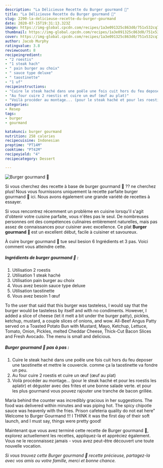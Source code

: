 ```yaml
---
description: "La Délicieuse Recette du Burger gourmand 🍔"
title: "La Délicieuse Recette du Burger gourmand 🍔"
slug: 2290-la-delicieuse-recette-du-burger-gourmand
date: 2020-07-15T19:31:13.323Z
image: https://img-global.cpcdn.com/recipes/1a3e091325c863d0/751x532cq70/burger-gourmand-🍔-photo-principale-de-la-recette.jpg
thumbnail: https://img-global.cpcdn.com/recipes/1a3e091325c863d0/751x532cq70/burger-gourmand-🍔-photo-principale-de-la-recette.jpg
cover: https://img-global.cpcdn.com/recipes/1a3e091325c863d0/751x532cq70/burger-gourmand-🍔-photo-principale-de-la-recette.jpg
author: Jacob Murphy
ratingvalue: 3.8
reviewcount: 8
recipeingredient:
- "2 roestis"
- "1 steak hach"
- " pain burger au choix"
- " sauce type deluxe"
- " taostinette"
- "1 uf"
recipeinstructions:
- "Cuire le steak haché dans une poêle une fois cuit hors du feu deposer une taostinette et mettre le couvercle. comme ça la taostinette va fondre un peu."
- "Au four cuire 2 roestis et cuire un œuf (œuf au plat)"
- "Voilà procéder au montage... (pour le steak haché et pour les roestis les aplatir) et déguster avec des frites et une bonne salade verte. et pour les plus gourmand vous pouvez rajouter une tranche de bacon grillée."
categories:
- Resep
tags:
- burger
- gourmand

katakunci: burger gourmand 
nutrition: 258 calories
recipecuisine: Indonesian
preptime: "PT14M"
cooktime: "PT42M"
recipeyield: "4"
recipecategory: Dessert

---
```



![Burger gourmand 🍔](https://img-global.cpcdn.com/recipes/1a3e091325c863d0/751x532cq70/burger-gourmand-🍔-photo-principale-de-la-recette.jpg)

Si vous cherchez des recette à base de burger gourmand 🍔 ?? ne cherchez plus! Nous vous fournissons uniquement la recette parfaite burger gourmand 🍔 ici. Nous avons également une grande variété de recettes à essayer.

Si vous rencontrez récemment un problème en cuisine lorsqu'il s'agit d'obtenir votre cuisine parfaite, vous n'êtes pas le seul. De nombreuses personnes ont des compétences culinaires entièrement naturelles, mais pas assez de connaissances pour cuisiner avec excellence. Ce plat <strong> Burger gourmand 🍔 </strong> est un excellent début, facile à cuisiner et savoureux.

<!--inarticleads1-->

À cuire burger gourmand 🍔 tue seul besion 6 Ingrédients et 3 pas. Voici comment vous atteindre cette.

##### Ingrédients de burger gourmand 🍔 :

1. Utilisation 2 roestis
1. Utilisation 1 steak haché
1. Utilisation  pain burger au choix
1. Vous avez besoin  sauce type deluxe
1. Utilisation  taostinette
1. Vous avez besoin 1 œuf


To the user that said that this burger was tasteless, I would say that the burger would be tasteless by itself and with no condiments. However, I added a slice of cheese (let it melt a bit under the burger patty), pickles, ketchup, mustard, a couple slices of onions, and wow. All-Beef Angus Patty served on a Toasted Potato Bun with Mustard, Mayo, Ketchup, Lettuce, Tomato, Onion, Pickles, melted Cheddar Cheese, Thick-Cut Bacon Slices and Fresh Avocado. The menu is small and delicious. 

<!--inarticleads2-->

##### Burger gourmand 🍔 pas à pas :

1. Cuire le steak haché dans une poêle une fois cuit hors du feu deposer une taostinette et mettre le couvercle. comme ça la taostinette va fondre un peu.
1. Au four cuire 2 roestis et cuire un œuf (œuf au plat)
1. Voilà procéder au montage... (pour le steak haché et pour les roestis les aplatir) et déguster avec des frites et une bonne salade verte. et pour les plus gourmand vous pouvez rajouter une tranche de bacon grillée.


Maria behind the counter was incredibly gracious in her suggestions. The food was delivered within minutes and was piping hot. The spicy chipotle sauce was heavenly with the fries. Prison cafeteria quality do not eat here&#34; Welcome to Burger Gourmand !!! I THINK it was the first day of their soft launch, and I must say, things were pretty good! 

<!--inarticleads1-->

<p>
Maintenant que vous avez terminé cette recette de Burger gourmand 🍔, explorez actuellement les recettes, appliquez-la et appréciez également. Vous ne le reconnaissez jamais - vous avez peut-être découvert une toute nouvelle vocation.
</p>

<p>
<i>Si vous trouvez cette Burger gourmand 🍔 recette précieuse, partagez-la avec vos amis ou votre famille, merci et bonne chance.</i>
</p>
